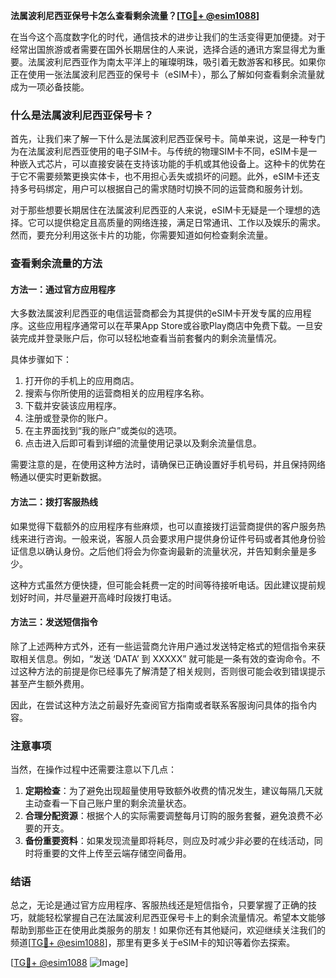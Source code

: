 **法属波利尼西亚保号卡怎么查看剩余流量？[[TG💪+ @esim1088](https://t.me/s/esim1088)]**

在当今这个高度数字化的时代，通信技术的进步让我们的生活变得更加便捷。对于经常出国旅游或者需要在国外长期居住的人来说，选择合适的通讯方案显得尤为重要。法属波利尼西亚作为南太平洋上的璀璨明珠，吸引着无数游客和移民。如果你正在使用一张法属波利尼西亚的保号卡（eSIM卡），那么了解如何查看剩余流量就成为一项必备技能。

### 什么是法属波利尼西亚保号卡？

首先，让我们来了解一下什么是法属波利尼西亚保号卡。简单来说，这是一种专门为在法属波利尼西亚使用的电子SIM卡。与传统的物理SIM卡不同，eSIM卡是一种嵌入式芯片，可以直接安装在支持该功能的手机或其他设备上。这种卡的优势在于它不需要频繁更换实体卡，也不用担心丢失或损坏的问题。此外，eSIM卡还支持多号码绑定，用户可以根据自己的需求随时切换不同的运营商和服务计划。

对于那些想要长期居住在法属波利尼西亚的人来说，eSIM卡无疑是一个理想的选择。它可以提供稳定且高质量的网络连接，满足日常通讯、工作以及娱乐的需求。然而，要充分利用这张卡片的功能，你需要知道如何检查剩余流量。

### 查看剩余流量的方法

#### 方法一：通过官方应用程序

大多数法属波利尼西亚的电信运营商都会为其提供的eSIM卡开发专属的应用程序。这些应用程序通常可以在苹果App Store或谷歌Play商店中免费下载。一旦安装完成并登录账户后，你可以轻松地查看当前套餐内的剩余流量情况。

具体步骤如下：

1. 打开你的手机上的应用商店。
2. 搜索与你所使用的运营商相关的应用程序名称。
3. 下载并安装该应用程序。
4. 注册或登录你的账户。
5. 在主界面找到“我的账户”或类似的选项。
6. 点击进入后即可看到详细的流量使用记录以及剩余流量信息。

需要注意的是，在使用这种方法时，请确保已正确设置好手机号码，并且保持网络畅通以便实时更新数据。

#### 方法二：拨打客服热线

如果觉得下载额外的应用程序有些麻烦，也可以直接拨打运营商提供的客户服务热线来进行咨询。一般来说，客服人员会要求用户提供身份证件号码或者其他身份验证信息以确认身份。之后他们将会为你查询最新的流量状况，并告知剩余量是多少。

这种方式虽然方便快捷，但可能会耗费一定的时间等待接听电话。因此建议提前规划好时间，并尽量避开高峰时段拨打电话。

#### 方法三：发送短信指令

除了上述两种方式外，还有一些运营商允许用户通过发送特定格式的短信指令来获取相关信息。例如，“发送 ‘DATA’ 到 XXXXX” 就可能是一条有效的查询命令。不过这种方法的前提是你已经事先了解清楚了相关规则，否则很可能会收到错误提示甚至产生额外费用。

因此，在尝试这种方法之前最好先查阅官方指南或者联系客服询问具体的指令内容。

### 注意事项

当然，在操作过程中还需要注意以下几点：

1. **定期检查**：为了避免出现超量使用导致额外收费的情况发生，建议每隔几天就主动查看一下自己账户里的剩余流量状态。
2. **合理分配资源**：根据个人的实际需要调整每月订购的服务套餐，避免浪费不必要的开支。
3. **备份重要资料**：如果发现流量即将耗尽，则应及时减少非必要的在线活动，同时将重要的文件上传至云端存储空间备用。

### 结语

总之，无论是通过官方应用程序、客服热线还是短信指令，只要掌握了正确的技巧，就能轻松掌握自己在法属波利尼西亚保号卡上的剩余流量情况。希望本文能够帮助到那些正在使用此类服务的朋友！如果你还有其他疑问，欢迎继续关注我们的频道[[TG💪+ @esim1088](https://t.me/s/esim1088)]，那里有更多关于eSIM卡的知识等着你去探索。

[[TG💪+ @esim1088](https://t.me/s/esim1088) ![Image](https://i.postimg.cc/4NQfJmqS/Snipaste-2025-05-13-00-14-12.png)]